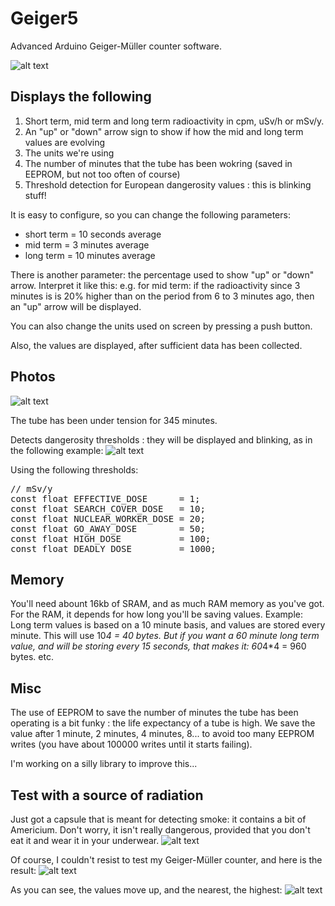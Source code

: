 # Geiger5
Advanced Arduino Geiger-Müller counter software.

![alt text](https://raw.githubusercontent.com/lapalisse/Geiger5/master/photos/Capture%20d%E2%80%99e%CC%81cran%202020-06-26%20a%CC%80%2013.56.04.png)

## Displays the following
1. Short term, mid term and long term radioactivity in cpm, uSv/h or mSv/y.
2. An "up" or "down" arrow sign to show if how the mid and long term values are evolving
3. The units we're using
4. The number of minutes that the tube has been wokring (saved in EEPROM, but not too often of course)
5. Threshold detection for European dangerosity values : this is blinking stuff!

It is easy to configure, so you can change the following parameters:
  - short term = 10 seconds average
  - mid term = 3 minutes average
  - long term = 10 minutes average

There is another parameter: the percentage used to show "up" or "down" arrow.
Interpret it like this: e.g. for mid term: if the radioactivity since 3 minutes is 
is 20% higher than on the period from 6 to 3 minutes ago, then an "up" arrow will be displayed.

You can also change the units used on screen by pressing a push button.

Also, the values are displayed, after sufficient data has been collected.

## Photos

![alt text](https://raw.githubusercontent.com/lapalisse/Geiger5/master/photos/IMG_1166.jpeg)

The tube has been under tension for 345 minutes.

Detects dangerosity thresholds : they will be displayed and blinking, as in the following example:
![alt text](https://raw.githubusercontent.com/lapalisse/Geiger5/master/photos/IMG_1169.jpeg)

Using the following thresholds:
<pre>
// mSv/y
const float EFFECTIVE_DOSE      = 1; 
const float SEARCH_COVER_DOSE   = 10;
const float NUCLEAR_WORKER_DOSE = 20;
const float GO_AWAY_DOSE        = 50; 
const float HIGH_DOSE           = 100;
const float DEADLY_DOSE         = 1000;
</pre>

## Memory
You'll need abount 16kb of SRAM, and as much RAM memory as you've got. 
For the RAM, it depends for how long you'll be saving values.
Example: Long term values is based on a 10 minute basis, and values are stored every minute. This will use 10*4 = 40 bytes.
But if you want a 60 minute long term value, and will be storing every 15 seconds, that makes it: 60*4*4 = 960 bytes.
etc.

## Misc
The use of EEPROM to save the number of minutes the tube has been operating is a bit funky : the life expectancy of a tube is high.
We save the value after 1 minute, 2 minutes, 4 minutes, 8... to avoid too many EEPROM writes (you have about 100000 writes until it starts failing).

I'm working on a silly library to improve this...

## Test with a source of radiation

Just got a capsule that is meant for detecting smoke: it contains a bit of Americium. Don't worry, it isn't really dangerous, provided that you don't eat it and wear it in your underwear. 
![alt text](https://raw.githubusercontent.com/lapalisse/Geiger5/master/photos/69zTa.jpeg)

Of course, I couldn't resist to test my Geiger-Müller counter, and here is the result:
![alt text](https://raw.githubusercontent.com/lapalisse/Geiger5/master/photos/KJpZz.jpeg)

As you can see, the values move up, and the nearest, the highest:
![alt text](https://raw.githubusercontent.com/lapalisse/Geiger5/master/photos/IMG_1226.jpeg)
